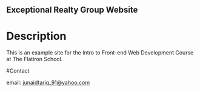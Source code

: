 Exceptional Realty Group Website
---

# Description

This is an example site for the Intro to Front-end Web Development Course at The Flatiron School.

#Contact

email: junaidtariq_91@yahoo.com
